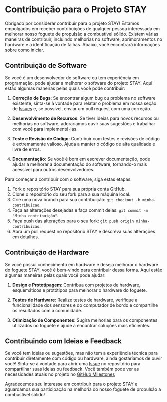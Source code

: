 # Contribuição para o Projeto STAY

Obrigado por considerar contribuir para o projeto STAY! Estamos empolgados em receber contribuições de qualquer pessoa interessada em melhorar nosso foguete de propulsão a combustível sólido. Existem várias maneiras de contribuir, incluindo melhorias no software, aprimoramentos no hardware e a identificação de falhas. Abaixo, você encontrará informações sobre como iniciar.

## Contribuição de Software

Se você é um desenvolvedor de software ou tem experiência em programação, pode ajudar a melhorar o software do projeto STAY. Aqui estão algumas maneiras pelas quais você pode contribuir:

1. **Correção de Bugs**: Se encontrar algum bug ou problema no software existente, sinta-se à vontade para relatar o problema em nossa seção de [Issues](https://github.com/liftorbit/stay-rocket/issues) e, se possível, enviar um pull request com uma correção.

2. **Desenvolvimento de Recursos**: Se tiver ideias para novos recursos ou melhorias no software, adoraríamos ouvir suas sugestões e trabalhar com você para implementá-las.

3. **Teste e Revisão de Código**: Contribuir com testes e revisões de código é extremamente valioso. Ajuda a manter o código de alta qualidade e livre de erros.

4. **Documentação**: Se você é bom em escrever documentação, pode ajudar a melhorar a documentação do software, tornando-o mais acessível para outros desenvolvedores.

Para começar a contribuir com o software, siga estas etapas:

1. Fork o repositório STAY para sua própria conta GitHub.
2. Clone o repositório do seu fork para a sua máquina local.
3. Crie uma nova branch para sua contribuição: `git checkout -b minha-contribuicao`.
4. Faça as alterações desejadas e faça commit delas: `git commit -m "Minha contribuição"`.
5. Faça push das alterações para o seu fork: `git push origin minha-contribuicao`.
6. Abra um pull request no repositório STAY e descreva suas alterações em detalhes.

## Contribuição de Hardware

Se você possui conhecimento em hardware e deseja melhorar o hardware do foguete STAY, você é bem-vindo para contribuir dessa forma. Aqui estão algumas maneiras pelas quais você pode ajudar:

1. **Design e Prototipagem**: Contribua com projetos de hardware, esquemáticos e protótipos para melhorar o hardware do foguete.

2. **Testes de Hardware**: Realize testes de hardware, verifique a funcionalidade dos sensores e do computador de bordo e compartilhe os resultados com a comunidade.

3. **Otimização de Componentes**: Sugira melhorias para os componentes utilizados no foguete e ajude a encontrar soluções mais eficientes.

## Contribuindo com Ideias e Feedback

Se você tem ideias ou sugestões, mas não tem a experiência técnica para contribuir diretamente com código ou hardware, ainda gostaríamos de ouvir você! Sinta-se à vontade para abrir uma [Issue](https://github.com/liftorbit/stay-rocket/issues) no repositório para compartilhar suas ideias ou feedback. Você também pode ver as necessidades atuais no projeto no [GitHub Milestones](https://github.com/liftorbit/stay-rocket/milestones)

Agradecemos seu interesse em contribuir para o projeto STAY e aguardamos sua participação na melhoria do nosso foguete de propulsão a combustível sólido!
